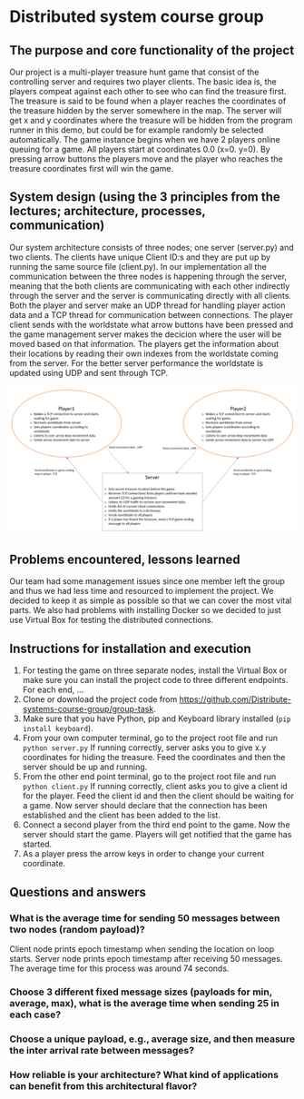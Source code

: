 # Distributed system course group 

## The purpose and core functionality of the project

Our project is a multi-player treasure hunt game that consist of the controlling server and requires two player clients. The basic idea is, the players compeat against each other to see who can find the treasure first. The treasure is said to be found when a player reaches the coordinates of the treasure hidden by the server somewhere in the map. The server will get x and y coordinates where the treasure will be hidden from the program runner in this demo, but could be for example randomly be selected automatically. The game instance begins when we have 2 players online queuing for a game. All players start at coordinates 0.0 (x=0. y=0). By pressing arrow buttons the players move and the player who reaches the treasure coordinates first will win the game. 

## System design (using the 3 principles from the lectures; architecture, processes, communication)

Our system architecture consists of three nodes; one server (server.py) and two clients. The clients have unique Client ID:s and they are put up by running the same source file (client.py). In our implementation all the communication between the three nodes is happening through the server, meaning that the both clients are communicating with each other indirectly through the server and the server is communicating directly with all clients. Both the player and server make an UDP thread for handling player action data and a TCP thread for communication between connections. The player client sends with the worldstate what arrow buttons have been pressed and the game management server makes the decicion where the user will be moved based on that information. The players get the information about their locations by reading their own indexes from the worldstate coming from the server. For the better server performance the worldstate is updated using UDP and sent through TCP.

![alt test](/system%20discription.PNG)

## Problems encountered, lessons learned

Our team had some management issues since one member left the group and thus we had less time and resourced to implement the project. We decided to keep it as simple as possible so that we can cover the most vital parts. We also had problems with installing Docker so we decided to just use Virtual Box for testing the distributed connections. 

## Instructions for installation and execution

1. For testing the game on three separate nodes, install the Virtual Box or make sure you can install the project code to three different endpoints. For each end, ...
2. Clone or download the project code from https://github.com/Distribute-systems-course-group/group-task.
3. Make sure that you have Python, pip and Keyboard library installed (`pip install keyboard`). 
4. From your own computer terminal, go to the project root file and run `python server.py` If running correctly, server asks you to give x.y coordinates for hiding the treasure. Feed the coordinates and then the server should be up and running.
5. From the other end point terminal, go to the project root file and run `python client.py` If running correctly, client asks you to give a client id for the player. Feed the client id and then the client should be waiting for a game. Now server should declare that the connection has been established and the client has been added to the list.
6. Connect a second player from the third end point to the game. Now the server should start the game. Players will get notified that the game has started.
7. As a player press the arrow keys in order to change your current coordinate.

## Questions and answers

### What is the average time for sending 50 messages between two nodes (random payload)?

Client node prints epoch timestamp when sending the location on loop starts. Server node prints epoch timestamp after receiving 50 messages. The average time for this process was around 74 seconds.

### Choose 3 different fixed message sizes (payloads for min, average, max), what is the average time when sending 25 in each case?

### Choose a unique payload, e.g., average size, and then measure the inter arrival rate between messages?

### How reliable is your architecture? What kind of applications can benefit from this architectural flavor?

